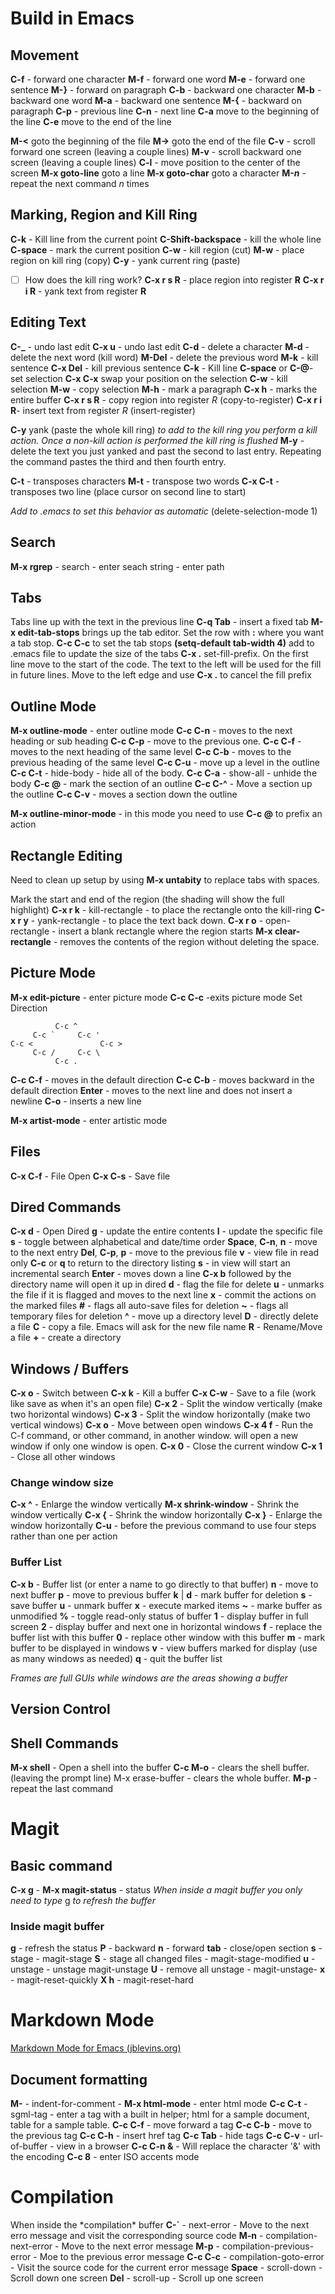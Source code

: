 # Build in Emacs
## Movement
**C-f** - forward one character
**M-f** - forward one word
**M-e** - forward one sentence
**M-}** - forward on paragraph
**C-b** - backward one character
**M-b** - backward one word
**M-a** - backward one sentence
**M-{** - backward on paragraph
**C-p** - previous line
**C-n** - next line
**C-a** move to the beginning of the line
**C-e** move to the end of the line

**M-<** goto the beginning of the file
**M->** goto the end of the file
**C-v** - scroll forward one screen (leaving a couple lines)
**M-v** - scroll backward one screen (leaving a couple lines)
**C-l** - move position to the center of the screen
**M-x goto-line** goto a line
**M-x goto-char** goto a character
**M-_n_** - repeat the next command _n_ times

## Marking, Region and Kill Ring
**C-k** - Kill line from the current point
**C-Shift-backspace** - kill the whole line
**C-space** - mark the current position
**C-w** - kill region (cut)
**M-w** - place region on kill ring (copy)
**C-y** - yank current ring (paste)
- [ ] How does the kill ring work?
**C-x r s R** - place region into register **R**
**C-x r i R** - yank text from register **R**
## Editing Text
**C-\_** - undo last edit
**C-x u** - undo last edit
**C-d** - delete a character
**M-d** - delete the next word (kill word)
**M-Del** - delete the previous word
**M-k** - kill sentence
**C-x Del** - kill previous sentence
**C-k** - Kill line 
**C-space** or **C-@**- set selection
**C-x C-x** swap your position on the selection
**C-w** - kill selection
**M-w** - copy selection
**M-h** - mark a paragraph
**C-x h** - marks the entire buffer
**C-x r s R** - copy region into register *R* (copy-to-register)
**C-x r i R**- insert text from register *R* (insert-register)

**C-y** yank (paste the whole kill ring)
_to add to the kill ring you perform a kill action. Once a non-kill action is performed the kill ring is flushed_
**M-y** - delete the text you just yanked and past the second to last entry. Repeating the command pastes the third and then fourth entry.

**C-t** - transposes characters
**M-t** - transpose two words
**C-x C-t** - transposes two line (place cursor on second line to start)

*Add to .emacs to set this behavior as automatic*
(delete-selection-mode 1)
## Search
**M-x rgrep** - search - enter seach string - enter path
## Tabs
Tabs line up with the text in the previous line
**C-q Tab** - insert a fixed tab
**M-x edit-tab-stops** brings up the tab editor. Set the row with **:** where you want a tab stop. **C-c C-c** to set the tab stops
**(setq-default tab-width 4)** add to .emacs file to update the size of the tabs
**C-x .** set-fill-prefix. On the first line move to the start of the code. The text to the left will be used for the fill in future lines. Move to the left edge and use **C-x .** to cancel the fill prefix

## Outline Mode
**M-x outline-mode** - enter outline mode
**C-c C-n** - moves to the next heading or sub heading
**C-c C-p** - move to the previous one. 
**C-c C-f** - moves to the next heading of the same level
**C-c C-b** - moves to the previous heading of the same level
**C-c C-u** - move up a level in the outline
**C-c C-t** - hide-body - hide all of the body. 
**C-c C-a** - show-all - unhide the body
**C-c @** - mark the section of an outline
**C-c C-^** - Move a section up the outline
**C-c C-v** - moves a section down the outline

**M-x outline-minor-mode** - in this mode you need to use **C-c @** to prefix an action

## Rectangle Editing
Need to clean up setup by using **M-x untabity** to replace tabs with spaces.

Mark the start and end of the region (the shading will show the full highlight)
**C-x r k** - kill-rectangle - to place the rectangle onto the kill-ring
**C-x r y** - yank-rectangle - to place the text back down.
**C-x r o** - open-rectangle - insert a blank rectangle where the region starts
**M-x clear-rectangle** - removes the contents of the region without deleting the space. 

## Picture Mode
**M-x edit-picture** - enter picture mode
**C-c C-c** -exits picture mode
Set Direction
``` text
          C-c ^
     C-c `     C-c '
C-c <               C-c >
     C-c /     C-c \
          C-c .
```
**C-c C-f** - moves in the default direction
**C-c C-b** - moves backward in the default direction
**Enter** - moves to the next line and does not insert a newline
**C-o** - inserts a new line

**M-x artist-mode** - enter artistic mode

## Files
**C-x C-f** - File Open
**C-x C-s** - Save file

## Dired Commands
**C-x d** - Open Dired
**g** - update the entire contents
**l** - update the specific file
**s** - toggle between alphabetical and date/time order
**Space**, **C-n**, **n** - move to the next entry
**Del**, **C-p**, **p** - move to the previous file
**v** - view file in read only **C-c** or **q** to return to the directory listing
	**s** - in view will start an incremental search
	**Enter** - moves down a line
**C-x b** followed by the directory name will open it up in dired
**d** - flag the file for delete
**u** - unmarks the file if it is flagged and moves to the next line
**x** - commit the actions on the marked files
**#** - flags all auto-save files for deletion
**~** - flags all temporary files for deletion
**^** - move up a directory level
**D** - directly delete a file
**C** - copy a file. Emacs will ask for the new file name
**R** - Rename/Move a file
**+** - create a directory
## Windows / Buffers
**C-x o** - Switch between 
**C-x k** - Kill a buffer
**C-x C-w** - Save to a file (work like save as when it's an open file)
**C-x 2** - Split the window vertically (make two horizontal windows)
**C-x 3** - Split the window horizontally (make two vertical windows)
**C-x o** - Move between open windows
**C-x 4 f** - Run the C-f command, or other command, in another window. will open a new window if only one window is open. 
**C-x 0** - Close the current window
**C-x 1** - Close all other windows
### Change window size
**C-x ^** - Enlarge the window vertically
**M-x shrink-window** - Shrink the window vertically
**C-x {** - Shrink the window horizontally
**C-x }** - Enlarge the window horizontally
**C-u** - before the previous command to use four steps rather than one per action
### Buffer List
**C-x b** - Buffer list (or enter a name to go directly to that buffer)
	**n** - move to next buffer
	**p** - move to previous buffer
	**k** | **d** - mark buffer for deletion
	**s** - save buffer
	**u** - unmark buffer
	**x** - execute marked items
	**~** - marke buffer as unmodified
	**%** - toggle read-only status of buffer
	**1** - display buffer in full screen
	**2** - display buffer and next one in horizontal windows
	**f** - replace the buffer list with this buffer
	**0** - replace other window with this buffer
	**m** - mark buffer to be displayed in windows
	**v** - view buffers marked for display (use as many windows as needed)
	**q** - quit the buffer list

*Frames are full GUIs while windows are the areas showing a buffer*
## Version Control

## Shell Commands

**M-x shell** - Open a shell into the buffer
**C-c M-o** - clears the shell buffer. (leaving the prompt line)
M-x erase-buffer - clears the whole buffer. 
**M-p** - repeat the last command
# Magit

## Basic command
**C-x g**  - **M-x magit-status** - status _When inside a magit buffer you only need to type_ g _to refresh the buffer_
### Inside magit buffer
**g** - refresh the status
**P** - backward
**n** - forward
**tab** - close/open section
**s** - stage - magit-stage
**S** - stage all changed files - magit-stage-modified
**u** - unstage - unstage magit-unstage
**U** - remove all unstage - magit-unstage-
**x** - magit-reset-quickly
**X h** - magit-reset-hard



# Markdown Mode
[Markdown Mode for Emacs (jblevins.org)](https://jblevins.org/projects/markdown-mode/)

## Document formatting
**M-** - indent-for-comment - 
**M-x html-mode** - enter html mode
**C-c C-t** - sgml-tag - enter a tag with a built in helper; html for a sample document, table for a sample table.
**C-c C-f** - move forward a tag
**C-c C-b** - move to the previous tag
**C-c C-h** - insert href tag
**C-c Tab** - hide tags
**C-c C-v** - url-of-buffer - view in a browser
**C-c C-n &** - Will replace the character '&' with the encoding
**C-c 8** - enter ISO accents mode

# Compilation
When inside the \*compilation\* buffer
**C-`** - next-error - Move to the next erro message and visit the corresponding source code
**M-n** - compilation-next-error - Move to the next error message
**M-p** - compilation-previous-error - Moe to the previous error message
**C-c C-c** - compilation-goto-error - Visit the source code for the current error message
**Space** - scroll-down - Scroll down one screen
**Del** - scroll-up - Scroll up one screen
